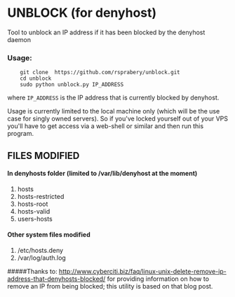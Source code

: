 # UNBLOCK (for denyhost)
Tool to unblock an IP address if it has been blocked by the denyhost daemon
### Usage:
        git clone  https://github.com/rsprabery/unblock.git
        cd unblock
        sudo python unblock.py IP_ADDRESS
where `IP_ADDRESS` is the IP address that is currently blocked by denyhost.

Usage is currently limited to the local machine only (which will be the use case for singly owned servers).  So if you've locked yourself out of your VPS you'll have to get access via a web-shell or similar and then run this program.

## FILES MODIFIED
#### In denyhosts folder (limited to /var/lib/denyhost at the moment)
1. hosts
2. hosts-restricted
3. hosts-root
4. hosts-valid
5. users-hosts

#### Other system files modified
1. /etc/hosts.deny
2. /var/log/auth.log

#####Thanks to:
http://www.cyberciti.biz/faq/linux-unix-delete-remove-ip-address-that-denyhosts-blocked/
for providing information on how to remove an IP from being blocked; this utility is based on that blog post.
